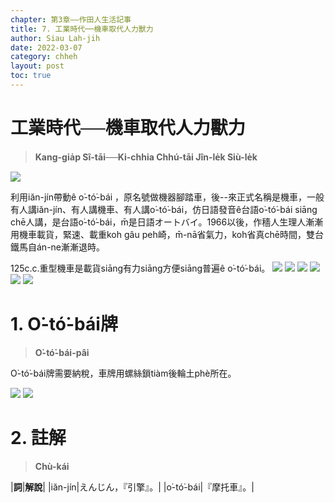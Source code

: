 ```yaml
---
chapter: 第3章——作田人生活記事
title: 7. 工業時代──機車取代人力獸力
author: Siau Lah-jih
date: 2022-03-07
category: chheh
layout: post
toc: true
---
```


# 工業時代──機車取代人力獸力
> **Kang-gia̍p Sî-tāi──Ki-chhia Chhú-tāi Jîn-le̍k Siù-le̍k**

![](../too5/07/7-6-3IMG_5589.jpg)

利用iăn-jín帶動ê o͘-tó͘-bái ，原名號做機器腳踏車，後--來正式名稱是機車，一般有人講iăn-jín、有人講機車、有人講o͘-tó͘-bái，仿日語發音ê台語o͘-tó͘-bái siāng chē人講，是台語o͘-tó͘-bái，m̄是日語オートバイ。1966以後，作穡人生理人漸漸用機車載貨，緊速、載重koh gâu peh崎，m̄-nā省氣力，koh省真chē時間，雙台鐵馬自án-ne漸漸退時。

125c.c.重型機車是載貨siāng有力siāng方便siāng普遍ê o͘-tó͘-bái。
![](../too5/07/7-6-1.機車川崎.jpg)
![](../too5/07/7-6-2.機車.jpg)
![](../too5/07/7-6-4機車川崎1252.jpg)
![](../too5/07/7-6-5IMG_5587.jpg)
![](../too5/07/7-6-6機車川崎125.jpg)
![](../too5/07/7-6-7機車川崎.jpg)

# 1. O͘-tó͘-bái牌
> **O͘-tó͘-bái-pâi**

O͘-tó͘-bái牌需要納稅，車牌用螺絲鎖tiàm後輪土phè所在。

![](../too5/07/7-7-10機車牌.jpg)
![](../too5/07/7-7-11機車牌2.jpg)

# 2. 註解
> **Chù-kái**

|**詞**|**解說**|
|iăn-jín|えんじん，『引擎』。|
|o͘-tó͘-bái|『摩托車』。|
